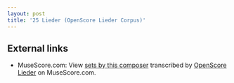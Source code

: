 ```yaml
---
layout: post
title: '25 Lieder (OpenScore Lieder Corpus)'
---
```


## External links

- MuseScore.com: View [sets by this composer] transcribed by [OpenScore Lieder] on MuseScore.com.

[sets by this composer]: https://musescore.com/openscore-lieder-corpus/sets/5102093
[OpenScore Lieder]: https://musescore.com/openscore-lieder-corpus


